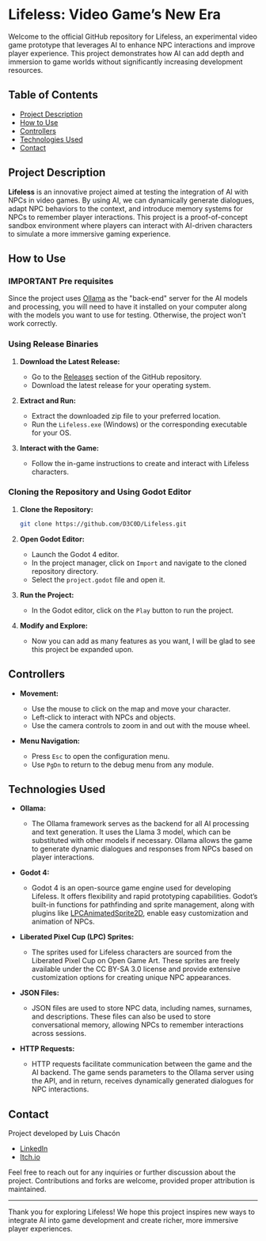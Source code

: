 # Lifeless: Video Game’s New Era

Welcome to the official GitHub repository for Lifeless, an experimental video game prototype that leverages AI to enhance NPC interactions and improve player experience. This project demonstrates how AI can add depth and immersion to game worlds without significantly increasing development resources.

## Table of Contents
- [Project Description](#project-description)
- [How to Use](#how-to-use)
- [Controllers](#controllers)
- [Technologies Used](#technologies-used)
- [Contact](#contact)

## Project Description

**Lifeless** is an innovative project aimed at testing the integration of AI with NPCs in video games. By using AI, we can dynamically generate dialogues, adapt NPC behaviors to the context, and introduce memory systems for NPCs to remember player interactions. This project is a proof-of-concept sandbox environment where players can interact with AI-driven characters to simulate a more immersive gaming experience.

## How to Use

### IMPORTANT Pre requisites
Since the project uses [Ollama](https://github.com/ollama/ollama) as the "back-end" server for the AI models and processing, you will need to have it installed on your computer along with the models you want to use for testing. Otherwise, the project won't work correctly.

### Using Release Binaries

1. **Download the Latest Release:**
   - Go to the [Releases](https://github.com/D3C0D/Lifeless/releases) section of the GitHub repository.
   - Download the latest release for your operating system.

2. **Extract and Run:**
   - Extract the downloaded zip file to your preferred location.
   - Run the `Lifeless.exe` (Windows) or the corresponding executable for your OS.

3. **Interact with the Game:**
   - Follow the in-game instructions to create and interact with Lifeless characters.

### Cloning the Repository and Using Godot Editor

1. **Clone the Repository:**
   ```bash
   git clone https://github.com/D3C0D/Lifeless.git
   ```

2. **Open Godot Editor:**
   - Launch the Godot 4 editor.
   - In the project manager, click on `Import` and navigate to the cloned repository directory.
   - Select the `project.godot` file and open it.

3. **Run the Project:**
   - In the Godot editor, click on the `Play` button to run the project.

4. **Modify and Explore:**
   - Now you can add as many features as you want, I will be glad to see this project be expanded upon.

## Controllers

- **Movement:**
  - Use the mouse to click on the map and move your character.
  - Left-click to interact with NPCs and objects.
  - Use the camera controls to zoom in and out with the mouse wheel.

- **Menu Navigation:**
  - Press `Esc` to open the configuration menu.
  - Use `PgDn` to return to the debug menu from any module.

## Technologies Used

- **Ollama:**
  - The Ollama framework serves as the backend for all AI processing and text generation. It uses the Llama 3 model, which can be substituted with other models if necessary. Ollama allows the game to generate dynamic dialogues and responses from NPCs based on player interactions.

- **Godot 4:**
  - Godot 4 is an open-source game engine used for developing Lifeless. It offers flexibility and rapid prototyping capabilities. Godot’s built-in functions for pathfinding and sprite management, along with plugins like [LPCAnimatedSprite2D](https://github.com/alextrevisan/LPCAnimatedSprite2D), enable easy customization and animation of NPCs.

- **Liberated Pixel Cup (LPC) Sprites:**
  - The sprites used for Lifeless characters are sourced from the Liberated Pixel Cup on Open Game Art. These sprites are freely available under the CC BY-SA 3.0 license and provide extensive customization options for creating unique NPC appearances.

- **JSON Files:**
  - JSON files are used to store NPC data, including names, surnames, and descriptions. These files can also be used to store conversational memory, allowing NPCs to remember interactions across sessions.

- **HTTP Requests:**
  - HTTP requests facilitate communication between the game and the AI backend. The game sends parameters to the Ollama server using the API, and in return, receives dynamically generated dialogues for NPC interactions.

## Contact

Project developed by Luis Chacón
- [LinkedIn](https://www.linkedin.com/in/luis-chacon-mora/)
- [Itch.io](https://amenohi.itch.io/)

Feel free to reach out for any inquiries or further discussion about the project. Contributions and forks are welcome, provided proper attribution is maintained.

---

Thank you for exploring Lifeless! We hope this project inspires new ways to integrate AI into game development and create richer, more immersive player experiences.
